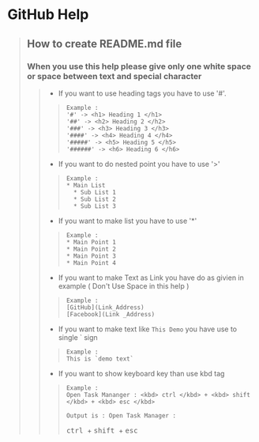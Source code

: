 # GitHub Help
> ## How to create README.md file
> ### When you use this help please give only one white space or space between text and special character
> > * If you want to use heading tags you have to use '#'.
> > > ```
> > > Example : 
> > > '#' -> <h1> Heading 1 </h1>
> > > '##' -> <h2> Heading 2 </h2>
> > > '###' -> <h3> Heading 3 </h3>
> > > '####' -> <h4> Heading 4 </h4>
> > > '#####' -> <h5> Heading 5 </h5>
> > > '######' -> <h6> Heading 6 </h6>
> > > ```
> > * If you want to do nested point you have to use '>'
> > > ```
> > > Example : 
> > > * Main List
> > >   * Sub List 1
> > >   * Sub List 2
> > >   * Sub List 3
> > > ```
> > * If you want to make list you have to use '*'
> > > ```
> > > Example : 
> > > * Main Point 1
> > > * Main Point 2
> > > * Main Point 3
> > > * Main Point 4
> > > ```
> > * If you want to make Text as Link you have do as givien in example ( Don't Use Space in this help )
> > > ```
> > > Example : 
> > > [GitHub](Link_Address)
> > > [Facebook](Link _Address)
> > > ```
> > * If you want to make text like `This Demo` you have use to single ` sign
> > > ```
> > > Example : 
> > > This is `demo text`
> > > ```
> > * If you want to show keyboard key than use kbd tag
> > > ```
> > > Example :
> > > Open Task Mananger : <kbd> ctrl </kbd> + <kbd> shift </kbd> + <kbd> esc </kbd>
> > > 
> > > Output is : Open Task Manager : 
> > > ```
> > > <kbd> ctrl </kbd> + <kbd> shift </kbd> + <kbd> esc </kbd>
